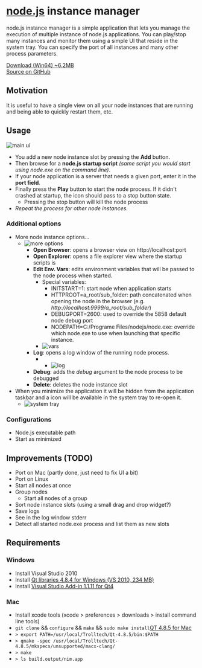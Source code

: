 # [node.js](http://www.nodejs.org) instance manager

node.js instance manager is a simple application that lets you manage the execution of multiple instance of node.js applications. 
You can play/stop many instances and monitor them using a simple UI that reside in the system tray. You can 
specify the port of all instances and many other process parameters.
 
[Download (Win64) ~6.2MB](https://github.com/jschmidt42/nim/raw/master/Build/VS2010/Setup/Release/NIM.msi)  
[Source on GitHub](https://github.com/jschmidt42/nim) 

## Motivation

It is useful to have a single view on all your node instances that are running and being able to quickly restart them, etc.

## Usage

![main ui](https://raw.github.com/jschmidt42/nim/master/Docs/Screenshots/main.png)

- You add a new node instance slot by pressing the **Add** button.
- Then browse for a **node.js startup script** *(same script you would start using node.exe on the command line)*.
- If your node application is a server that needs a given port, enter it in the **port field**.
- Finally press the **Play** button to start the node process. If it didn't crashed at startup, the icon should pass to a stop button state.
	- Pressing the stop button will kill the node process
- *Repeat the process for other node instances.*

### Additional options

- More node instance options...
	- ![more options](https://raw.github.com/jschmidt42/nim/master/Docs/Screenshots/more-options.png)
		- **Open Browser**: opens a browser view on http://localhost:port
		- **Open Explorer**: opens a file explorer view where the startup scripts is
		- **Edit Env. Vars**: edits environment variables that will be passed to the node process when started.
			- Special variables:
				- INITSTART=1: start node when application starts
				- HTTPROOT=a_root/sub_folder: path concatenated when opening the node in the browser (e.g. *http://localhost:9999/a_root/sub_folder*)
				- DEBUGPORT=2600: used to override the 5858 default node debug port
				- NODEPATH=C:/Programe Files/nodejs/node.exe: override which node.exe to use when launching that specific instance.
			- ![vars](https://raw.github.com/jschmidt42/nim/master/Docs/Screenshots/vars.png)
		- **Log**: opens a log window of the running node process.
			- - ![log](https://raw.github.com/jschmidt42/nim/master/Docs/Screenshots/log.png)
		- **Debug**: adds the *debug* argument to the node process to be debugged
		- **Delete**: deletes the node instance slot 
- When you minimize the application it will be hidden from the application taskbar and a icon will be available in the system tray to re-open it.
	- ![system tray](https://raw.github.com/jschmidt42/nim/master/Docs/Screenshots/system-tray.png)

### Configurations

<PUT IMAGE>

- Node.js executable path
- Start as minimized

## Improvements (TODO)

- Port on Mac (partly done, just need to fix UI a bit)
- Port on Linux
- Start all nodes at once
- Group nodes
	- Start all nodes of a group
- Sort node instance slots (using a small drag and drop widget?)
- Save logs
- See in the log window stderr
- Detect all started node.exe process and list them as new slots

## Requirements

### Windows

- Install Visual Studio 2010
- Install [Qt libraries 4.8.4 for Windows (VS 2010, 234 MB)](http://releases.qt-project.org/qt4/source/qt-win-opensource-4.8.4-vs2010.exe "QT 4.8.4")
- Install [Visual Studio Add-in 1.1.11 for Qt4](http://releases.qt-project.org/vsaddin/qt-vs-addin-1.1.11-opensource.exe)

### Mac

- Install xcode tools (xcode > preferences > downloads > install command line tools)
- `git clone` && `configure` && `make` && `sudo make install`[QT 4.8.5 for Mac](http://qt.gitorious.org/qt/qt)
- `> export PATH=/usr/local/Trolltech/Qt-4.8.5/bin:$PATH`
- `> qmake -spec /usr/local/Trolltech/Qt-4.8.5/mkspecs/unsupported/macx-clang/`
- `> make`
- `> ls build.output/nim.app`